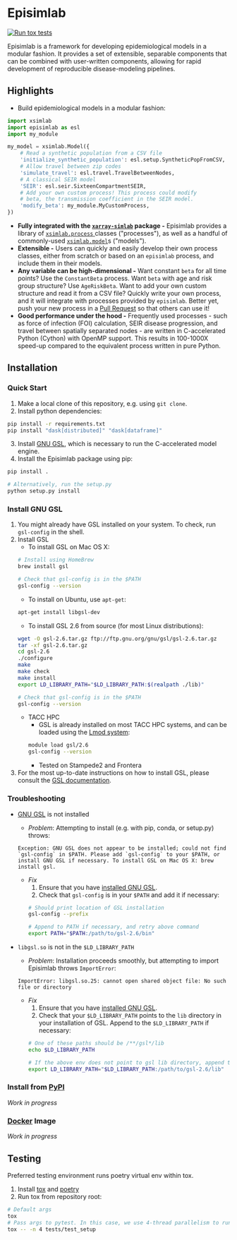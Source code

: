 # Episimlab
[![Run tox tests](https://github.com/eho-tacc/episimlab/actions/workflows/tox.yml/badge.svg)](https://github.com/eho-tacc/episimlab/actions/workflows/tox.yml)

Episimlab is a framework for developing epidemiological models in a modular fashion. It provides a set of extensible, separable components that can be combined with user-written components, allowing for rapid development of reproducible disease-modeling pipelines.

## Highlights

* Build epidemiological models in a modular fashion:

```python
import xsimlab
import episimlab as esl
import my_module

my_model = xsimlab.Model({
    # Read a synthetic population from a CSV file
    'initialize_synthetic_population': esl.setup.SyntheticPopFromCSV,
    # Allow travel between zip codes
    'simulate_travel': esl.travel.TravelBetweenNodes,
    # A classical SEIR model
    'SEIR': esl.seir.SixteenCompartmentSEIR,
    # Add your own custom process! This process could modify
    # beta, the transmission coefficient in the SEIR model.
    'modify_beta': my_module.MyCustomProcess,
})
```

* **Fully integrated with the [`xarray-simlab`](https://xarray-simlab.readthedocs.io/) package -** Episimlab provides a library of [`xsimlab.process` ]() classes ("processes"), as well as a handful of commonly-used [`xsimlab.model`]()s ("models").
* **Extensible -** Users can quickly and easily develop their own process classes, either from scratch or based on an `episimlab` process, and include them in their models.
* **Any variable can be high-dimensional -** Want constant `beta` for all time points? Use the `ConstantBeta` process. Want `beta` with age and risk group structure? Use `AgeRiskBeta`. Want to add your own custom structure and read it from a CSV file? Quickly write your own process, and it will integrate with processes provided by `episimlab`. Better yet, push your new process in a [Pull Request](CONTRIBUTING.md) so that others can use it!
* **Good performance under the hood -** Frequently used processes - such as force of infection (FOI) calculation, SEIR disease progression, and travel between spatially separated nodes - are written in C-accelerated Python (Cython) with OpenMP support. This results in 100-1000X speed-up compared to the equivalent process written in pure Python.

## Installation

### Quick Start

1. Make a local clone of this repository, e.g. using `git clone`.
2. Install python dependencies:
```bash
pip install -r requirements.txt
pip install "dask[distributed]" "dask[dataframe]"
```
3. Install [GNU GSL](#install-gnu-gsl), which is necessary to run the C-accelerated model engine.
4. Install the Episimlab package using pip:
```bash
pip install .

# Alternatively, run the setup.py
python setup.py install
```

### Install GNU GSL

1. You might already have GSL installed on your system. To check, run `gsl-config` in the shell.
2. Install GSL
    * To install GSL on Mac OS X:
    ```bash
    # Install using HomeBrew
    brew install gsl

    # Check that gsl-config is in the $PATH
    gsl-config --version
    ```
    * To install on Ubuntu, use `apt-get`:
    ```bash
    apt-get install libgsl-dev
    ```
    * To install GSL 2.6 from source (for most Linux distributions):
    ```bash
    wget -O gsl-2.6.tar.gz ftp://ftp.gnu.org/gnu/gsl/gsl-2.6.tar.gz
    tar -xf gsl-2.6.tar.gz
    cd gsl-2.6
    ./configure
    make
    make check
    make install
    export LD_LIBRARY_PATH="$LD_LIBRARY_PATH:$(realpath ./lib)"

    # Check that gsl-config is in the $PATH
    gsl-config --version
    ```
    * TACC HPC
        * GSL is already installed on most TACC HPC systems, and can be loaded using the [Lmod system](https://frontera-portal.tacc.utexas.edu/user-guide/admin/#using-modules-to-manage-your-environment):
        ```bash
        module load gsl/2.6
        gsl-config --version
        ```
        * Tested on Stampede2 and Frontera
3. For the most up-to-date instructions on how to install GSL, please consult the [GSL documentation](https://www.gnu.org/software/gsl/doc/html/).

### Troubleshooting

* [GNU GSL][1] is not installed
    * _Problem_: Attempting to install (e.g. with pip, conda, or setup.py) throws:
    ```
    Exception: GNU GSL does not appear to be installed; could not find `gsl-config` in $PATH. Please add `gsl-config` to your $PATH, or install GNU GSL if necessary. To install GSL on Mac OS X: brew install gsl.
    ```
    * _Fix_
        1. Ensure that you have [installed GNU GSL](#install-gnu-gsl).
        2. Check that `gsl-config` is in your `$PATH` and add it if necessary:
        ```bash
        # Should print location of GSL installation
        gsl-config --prefix

        # Append to PATH if necessary, and retry above command
        export PATH="$PATH:/path/to/gsl-2.6/bin"
        ```

* `libgsl.so` is not in the `$LD_LIBRARY_PATH`
    * _Problem_: Installation proceeds smoothly, but attempting to import Episimlab throws `ImportError`:
    ```
    ImportError: libgsl.so.25: cannot open shared object file: No such file or directory
    ```
    * _Fix_
        1. Ensure that you have [installed GNU GSL](#install-gnu-gsl).
        2. Check that your `$LD_LIBRARY_PATH` points to the `lib` directory in your installation of GSL. Append to the `$LD_LIBRARY_PATH` if necessary:
        ```bash
        # One of these paths should be /**/gsl*/lib
        echo $LD_LIBRARY_PATH

        # If the above env does not point to gsl lib directory, append to the LD_LIBRARY_PATH
        export LD_LIBRARY_PATH="$LD_LIBRARY_PATH:/path/to/gsl-2.6/lib"
        ```

### Install from [PyPI](https://pypi.org/)

_Work in progress_

### [Docker](https://www.docker.com/) Image

_Work in progress_

## Testing

Preferred testing environment runs poetry virtual env within tox.
1. Install [tox](https://tox.readthedocs.io/) and [poetry](https://python-poetry.org/)
2. Run tox from repository root:
```bash
# Default args
tox
# Pass args to pytest. In this case, we use 4-thread parallelism to run only the test_setup suite
tox -- -n 4 tests/test_setup
```

[1]: https://www.gnu.org/software/gsl/
